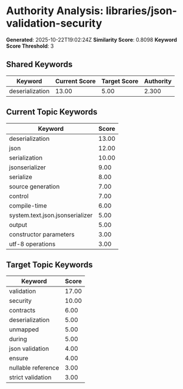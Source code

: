 # Authority Analysis: libraries/json-validation-security

**Generated**: 2025-10-22T19:02:24Z
**Similarity Score**: 0.8098
**Keyword Score Threshold**: 3

## Shared Keywords

| Keyword | Current Score | Target Score | Authority |
|---------|---------------|--------------|-----------|
| deserialization | 13.00 | 5.00 | 2.300 |

## Current Topic Keywords

| Keyword | Score |
|---------|-------|
| deserialization | 13.00 |
| json | 12.00 |
| serialization | 10.00 |
| jsonserializer | 9.00 |
| serialize | 8.00 |
| source generation | 7.00 |
| control | 7.00 |
| compile-time | 6.00 |
| system.text.json.jsonserializer | 5.00 |
| output | 5.00 |
| constructor parameters | 3.00 |
| utf-8 operations | 3.00 |

## Target Topic Keywords

| Keyword | Score |
|---------|-------|
| validation | 17.00 |
| security | 10.00 |
| contracts | 6.00 |
| deserialization | 5.00 |
| unmapped | 5.00 |
| during | 5.00 |
| json validation | 4.00 |
| ensure | 4.00 |
| nullable reference | 3.00 |
| strict validation | 3.00 |

